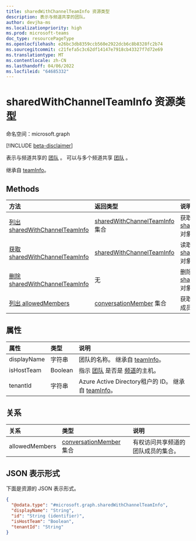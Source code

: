 ```yaml
---
title: sharedWithChannelTeamInfo 资源类型
description: 表示与频道共享的团队。
author: devjha-ms
ms.localizationpriority: high
ms.prod: microsoft-teams
doc_type: resourcePageType
ms.openlocfilehash: e26bc3db8359ccb560e2922dcb6c8b8328fc2b74
ms.sourcegitcommit: c21fefa5c3c62df14147e7918cb43327f7d72e69
ms.translationtype: MT
ms.contentlocale: zh-CN
ms.lasthandoff: 04/06/2022
ms.locfileid: "64685332"
---
```

# <a name="sharedwithchannelteaminfo-resource-type"></a>sharedWithChannelTeamInfo 资源类型

命名空间：microsoft.graph

[!INCLUDE [beta-disclaimer](../../includes/beta-disclaimer.md)]

表示与频道共享的 [团队](team.md) 。 可以与多个频道共享 [团队](team.md) 。


继承自 [teamInfo](../resources/teaminfo.md)。

## <a name="methods"></a>Methods
|方法|返回类型|说明|
|:---|:---|:---|
|[列出 sharedWithChannelTeamInfo](../api/sharedwithchannelteaminfo-list.md)|[sharedWithChannelTeamInfo](../resources/sharedwithchannelteaminfo.md) 集合|获取 [sharedWithChannelTeamInfo](../resources/sharedwithchannelteaminfo.md) 对象及其属性的列表。|
|[获取 sharedWithChannelTeamInfo](../api/sharedwithchannelteaminfo-get.md)|[sharedWithChannelTeamInfo](../resources/sharedwithchannelteaminfo.md)|读取 [sharedWithChannelTeamInfo](../resources/sharedwithchannelteaminfo.md) 对象的属性和关系。|
|[删除 sharedWithChannelTeamInfo](../api/sharedwithchannelteaminfo-delete.md)|无|删除 [sharedWithChannelTeamInfo](../resources/sharedwithchannelteaminfo.md) 对象。|
|[列出 allowedMembers](../api/sharedwithchannelteaminfo-list-allowedmembers.md)|[conversationMember](../resources/conversationmember.md) 集合|获取有权访问共享频道的团队成员的列表。|

## <a name="properties"></a>属性
|属性|类型|说明|
|:---|:---|:---|
|displayName|字符串|团队的名称。 继承自 [teamInfo](../resources/teaminfo.md)。|
|isHostTeam|Boolean|指示 [团队](team.md) 是否是 [频道](channel.md)的主机。|
|tenantId|字符串|Azure Active Directory租户的 ID。 继承自 [teamInfo](../resources/teaminfo.md)。|

## <a name="relationships"></a>关系
|关系|类型|说明|
|:---|:---|:---|
|allowedMembers|[conversationMember](../resources/conversationmember.md) 集合|有权访问共享频道的团队成员的集合。|


## <a name="json-representation"></a>JSON 表示形式
下面是资源的 JSON 表示形式。
<!-- {
  "blockType": "resource",
  "keyProperty": "id",
  "@odata.type": "microsoft.graph.sharedWithChannelTeamInfo",
  "baseType": "microsoft.graph.teamInfo",
  "openType": false
}
-->
``` json
{
  "@odata.type": "#microsoft.graph.sharedWithChannelTeamInfo",
  "displayName": "String",
  "id": "String (identifier)",
  "isHostTeam": "Boolean",
  "tenantId": "String"
}
```

